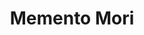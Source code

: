 ---
slug: "memnto-mori"
meta-title: "Memento Mori"
title: "Memento Mori"
description: "Remember you must die"
start_date: "February 28 2024"
end_date: "December 18 2024"
is_published: true
is_pinned: false
is_important: true
project_tags:
- Next.JS
- shadcn/ui
repository_link: "https://github.com/lalitm1004/memento-mori"
deployment_link: "https://memento-mori-black.vercel.app/"
---
